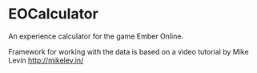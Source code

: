 # EOCalculator

An experience calculator for the game Ember Online.

Framework for working with the data is based on a video tutorial by Mike Levin http://mikelev.in/
